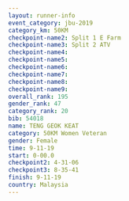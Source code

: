 ```yaml
---
layout: runner-info 
event_category: jbu-2019 
category_km: 50KM 
checkpoint-name2: Split 1 E Farm 
checkpoint-name3: Split 2 ATV 
checkpoint-name4: 
checkpoint-name5: 
checkpoint-name6: 
checkpoint-name7: 
checkpoint-name8: 
checkpoint-name9: 
overall_rank: 195
gender_rank: 47
category_rank: 20
bib: 54018
name: TENG GEOK KEAT
category: 50KM Women Veteran
gender: Female
time: 9-11-19
start: 0-00.0
checkpoint2: 4-31-06
checkpoint3: 8-35-41
finish: 9-11-19
country: Malaysia
---
```

